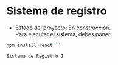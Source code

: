 <h1>Sistema de registro</h1>

- Estado del proyecto: En construcción.  
Para ejecutar el sistema, debes poner:

```bash
npm install react```

Sistema de Registro 2

